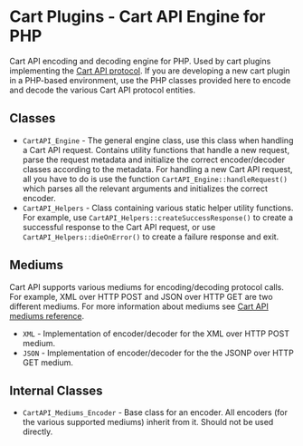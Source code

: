 Cart Plugins - Cart API Engine for PHP
======================================

Cart API encoding and decoding engine for PHP. Used by cart plugins implementing the [Cart API protocol]. If you are developing a new cart plugin in a PHP-based environment, use the PHP classes provided here to encode and decode the various Cart API protocol entities.

Classes
-------

* `CartAPI_Engine` - The general engine class, use this class when handling a Cart API request. Contains utility functions that handle a new request, parse the request metadata and initialize the correct encoder/decoder classes according to the metadata. For handling a new Cart API request, all you have to do is use the function `CartAPI_Engine::handleRequest()` which parses all the relevant arguments and initializes the correct encoder.
* `CartAPI_Helpers` - Class containing various static helper utility functions. For example, use `CartAPI_Helpers::createSuccessResponse()` to create a successful response to the Cart API request, or use `CartAPI_Helpers::dieOnError()` to create a failure response and exit.

Mediums
-------

Cart API supports various mediums for encoding/decoding protocol calls. For example, XML over HTTP POST and JSON over HTTP GET are two different mediums. For more information about mediums see [Cart API mediums reference].

* `XML` - Implementation of encoder/decoder for the XML over HTTP POST medium.
* `JSON` - Implementation of encoder/decoder for the the JSONP over HTTP GET medium.

Internal Classes
----------------

* `CartAPI_Mediums_Encoder` - Base class for an encoder. All encoders (for the various supported mediums) inherit from it. Should not be used directly.

  [Cart API protocol]: http://kb.appixia.com/cartapi:ver1:introduction
  [Cart API mediums reference]: http://kb.appixia.com/cartapi:ver1:mediums
